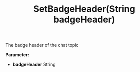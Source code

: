 ﻿---
uid: crmscript_ref_NSChatTopicEntity_SetBadgeHeader
title: SetBadgeHeader(String badgeHeader)
intellisense: NSChatTopicEntity.SetBadgeHeader
keywords: NSChatTopicEntity, GetBadgeHeader
so.topic: reference
---

The badge header of the chat topic

**Parameter:** 
 - **badgeHeader** String

